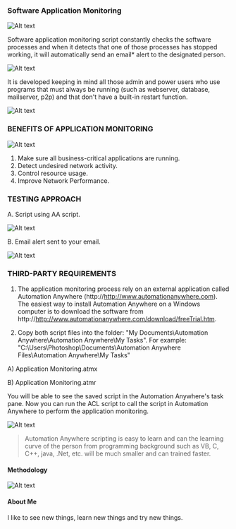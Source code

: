 ### Software Application Monitoring ###

![Alt text](http://173.0.133.251/images/GitHub/SoftwareMonitoring.jpg "Software Application Monitoring")

Software application monitoring script constantly checks the software processes and when it detects that one of those processes has stopped working, it will automatically send an email* alert to the designated person.

![Alt text](http://173.0.133.251/images/GitHub/notification.jpg "Notification")

It is developed keeping in mind all those admin and power users who use programs that must always be running (such as webserver, database, mailserver, p2p) and that don't have a built-in restart function.

![Alt text](http://173.0.133.251/images/GitHub/downtime.gif "Downtime Alert")


### BENEFITS OF APPLICATION MONITORING ###

![Alt text](http://173.0.133.251/images/GitHub/monitoring.jpg "Monitoring")

<ol>
<li>Make sure all business-critical applications are running.</li>
<li>Detect undesired network activity.</li>
<li>Control resource usage.</li>
<li>Improve Network Performance.</li>
</ol>


### TESTING APPROACH ###


A.  Script using AA script.

![Alt text](http://173.0.133.251/images/GitHub/PingScript.jpg "AA Ping script")

B.  Email alert sent to your email.

![Alt text](http://173.0.133.251/images/GitHub/EmailAlert.jpg "AA Ping script")


### THIRD-PARTY REQUIREMENTS ###

1.  The application monitoring process rely on an external application called Automation Anywhere (http://http://www.automationanywhere.com).  The easiest way to install Automation Anywhere on a Windows computer is to download the software from http://http://www.automationanywhere.com/download/freeTrial.htm.

2.  Copy both script files into the folder: "My Documents\Automation Anywhere\Automation Anywhere\My Tasks".  For example: "C:\Users\Photoshop\Documents\Automation Anywhere Files\Automation Anywhere\My Tasks"

A)  Application Monitoring.atmx
 
B)  Application Monitoring.atmr

You will be able to see the saved script in the Automation Anywhere's task pane.  Now you can run the ACL script to call the script in Automation Anywhere to perform the application monitoring.

![Alt text](http://173.0.133.251/images/GitHub/ApplicationMonitoringScript.jpg "Saved task")

<blockquote>Automation Anywhere scripting is easy to learn and can the learning curve of the person from programming background such as VB, C, C++, java, .Net, etc. will be much smaller and can trained faster.</blockquote>


#### Methodology ####

![Alt text](http://173.0.133.251/images/GitHub/use-methodology.gif "How I Work")


#### About Me ####

I like to see new things, learn new things and try new things.
